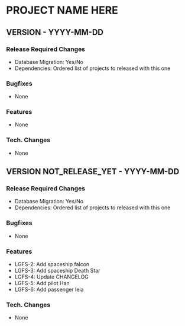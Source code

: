 PROJECT NAME HERE
=================


VERSION  -  YYYY-MM-DD
-----------------------


### Release Required Changes

- Database Migration: Yes/No
- Dependencies: Ordered list of projects to released with this one

### Bugfixes

- None


### Features

- None


### Tech. Changes

- None


VERSION NOT_RELEASE_YET  -  YYYY-MM-DD
-----------------------


### Release Required Changes

- Database Migration: Yes/No
- Dependencies: Ordered list of projects to released with this one

### Bugfixes

- None


### Features

- LGFS-2: Add spaceship falcon
- LGFS-3: Add spaceship Death Star
- LGFS-4: Update CHANGELOG
- LGFS-5: Add pilot Han
- LGFS-6: Add passenger leia


### Tech. Changes

- None

